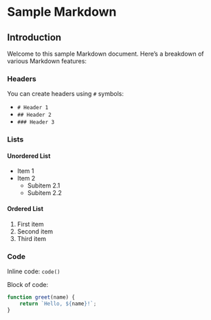 # Sample Markdown

## Introduction

Welcome to this sample Markdown document. Here’s a breakdown of various Markdown features:

### Headers

You can create headers using `#` symbols:

- `# Header 1`
- `## Header 2`
- `### Header 3`

### Lists

#### Unordered List

- Item 1
- Item 2
  - Subitem 2.1
  - Subitem 2.2

#### Ordered List

1. First item
2. Second item
3. Third item

### Code

Inline code: `code()`

Block of code:

```javascript
function greet(name) {
    return `Hello, ${name}!`;
}
